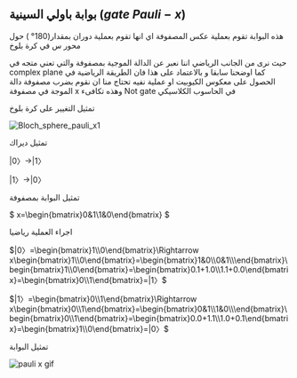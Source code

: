 ## بوابة باولي السينية ($gate$ $Pauli-x$)



 هذه البوابة تقوم بعملية عكس المصفوفة اي انها  تقوم بعملية دوران بمقدار($180°$
) حول محور س في كرة بلوخ
<!--هذه الجملة بحاجة الى ترتيب  -->



 حيث نرى من الجانب الرياضي اننا نعبر عن الدالة الموجية بمصفوفة والتي تعني متجه في complex plane كما اوضحنا سابقا و بالاعتماد على هذا فان الطريقة الرياضية في الحصول على معكوس الكيوبيت او عملية نفيه تحتاج منا ان نقوم بضرب مصفوفة دالة الموجة في مصفوفة x وهذه تكافىء Not gate في الحاسوب الكلاسيكي 



تمثيل التغيير على كرة بلوخ

 ![Bloch_sphere_pauli_x1](~/images/Bloch_sphere_pauli_x1.png)
 

تمثيل ديراك

$|0〉\rightarrow|1〉$

$|1〉\rightarrow|0〉$

تمثيل البوابة بمصفوفة 

$ x=\begin{bmatrix}0&1\\1&0\end{bmatrix} $

اجراء العملية رياضيا 

$|0〉=\begin{bmatrix}1\\0\end{bmatrix}\Rightarrow x\begin{bmatrix}1\\0\end{bmatrix}=\begin{bmatrix}1&0\\0&1\\\end{bmatrix}\begin{bmatrix}1\\0\end{bmatrix}=\begin{bmatrix}0.1+1.0\\1.1+0.0\end{bmatrix}=\begin{bmatrix}0\\1\end{bmatrix}=|1〉$

$|1〉=\begin{bmatrix}0\\1\end{bmatrix}\Rightarrow x\begin{bmatrix}0\\1\end{bmatrix}=\begin{bmatrix}0&1\\1&0\\\end{bmatrix}\begin{bmatrix}0\\1\end{bmatrix}=\begin{bmatrix}0.0+1.1\\1.0+0.1\end{bmatrix}=\begin{bmatrix}1\\0\end{bmatrix}=|0〉$


 <!-- ![pauli x](~/images/pauli_x_gate1.jpg) -->

 تمثيل البوابة
 
 ![pauli x gif](~/images/paulixG.gif)
